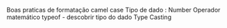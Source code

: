 Boas praticas de formatação
camel case
Tipo de dado : Number
Operador matemático
typeof - descobrir tipo do dado
Type Casting
